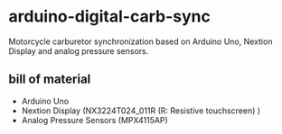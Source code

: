 # arduino-digital-carb-sync
Motorcycle carburetor synchronization based on Arduino Uno, Nextion Display and analog pressure sensors.

## bill of material
* Arduino Uno
* Nextion Display (NX3224T024_011R (R: Resistive touchscreen) )
* Analog Pressure Sensors (MPX4115AP)

